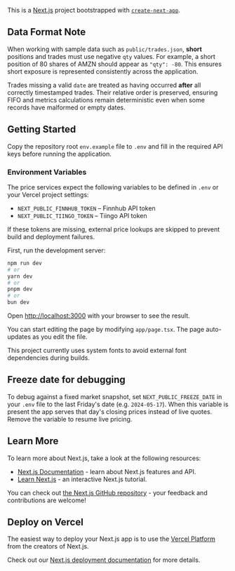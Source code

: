 This is a [Next.js](https://nextjs.org) project bootstrapped with [`create-next-app`](https://nextjs.org/docs/app/api-reference/create-next-app).

## Data Format Note

When working with sample data such as `public/trades.json`, **short** positions and
trades must use negative `qty` values. For example, a short position of 80 shares of
AMZN should appear as `"qty": -80`. This ensures short exposure is represented
consistently across the application.

Trades missing a valid `date` are treated as having occurred **after** all
correctly timestamped trades. Their relative order is preserved, ensuring FIFO
and metrics calculations remain deterministic even when some records have
malformed or empty dates.

## Getting Started

Copy the repository root `env.example` file to `.env` and fill in the required API keys before running the application.

### Environment Variables

The price services expect the following variables to be defined in `.env` or your Vercel project settings:

- `NEXT_PUBLIC_FINNHUB_TOKEN` – Finnhub API token
- `NEXT_PUBLIC_TIINGO_TOKEN` – Tiingo API token

If these tokens are missing, external price lookups are skipped to prevent build and deployment failures.

First, run the development server:

```bash
npm run dev
# or
yarn dev
# or
pnpm dev
# or
bun dev
```

Open [http://localhost:3000](http://localhost:3000) with your browser to see the result.

You can start editing the page by modifying `app/page.tsx`. The page auto-updates as you edit the file.

This project currently uses system fonts to avoid external font dependencies during builds.

## Freeze date for debugging

To debug against a fixed market snapshot, set `NEXT_PUBLIC_FREEZE_DATE` in your `.env` file to the last Friday's date (e.g. `2024-05-17`). When this variable is present the app serves that day's closing prices instead of live quotes. Remove the variable to resume live pricing.

## Learn More

To learn more about Next.js, take a look at the following resources:

- [Next.js Documentation](https://nextjs.org/docs) - learn about Next.js features and API.
- [Learn Next.js](https://nextjs.org/learn) - an interactive Next.js tutorial.

You can check out [the Next.js GitHub repository](https://github.com/vercel/next.js) - your feedback and contributions are welcome!

## Deploy on Vercel

The easiest way to deploy your Next.js app is to use the [Vercel Platform](https://vercel.com/new?utm_medium=default-template&filter=next.js&utm_source=create-next-app&utm_campaign=create-next-app-readme) from the creators of Next.js.

Check out our [Next.js deployment documentation](https://nextjs.org/docs/app/building-your-application/deploying) for more details.
